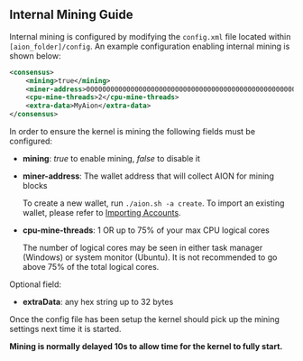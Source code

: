 ## Internal Mining Guide

Internal mining is configured by modifying the `config.xml` file located within `[aion_folder]/config`.
An example configuration enabling internal mining is shown below:

```xml
<consensus>
    <mining>true</mining>
    <miner-address>0000000000000000000000000000000000000000000000000000000000000111</miner-address>
    <cpu-mine-threads>2</cpu-mine-threads>
    <extra-data>MyAion</extra-data>
</consensus>
```
In order to ensure the kernel is mining the following fields must be configured:
* **mining**: _true_ to enable mining, _false_ to disable it
* **miner-address**: The wallet address that will collect AION for mining blocks

    To create a new wallet, run `./aion.sh -a create`. To import an existing wallet, please refer to [Importing Accounts](https://github.com/aionnetwork/aion/wiki/Importing-Accounts).
* **cpu-mine-threads**: 1 OR up to 75% of your max CPU logical cores

    The number of logical cores may be seen in either task manager (Windows) or system monitor (Ubuntu). It is not recommended to go above 75% of the total logical cores.

Optional field:
* **extraData**: any hex string up to 32 bytes

Once the config file has been setup the kernel should pick up the mining settings next time it is started.

**Mining is normally delayed 10s to allow time for the kernel to fully start.**
